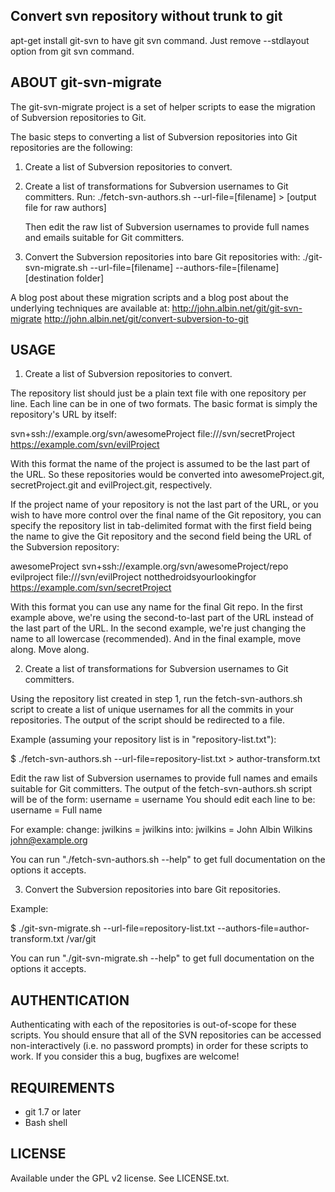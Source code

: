 Convert svn repository without trunk to git
-------------------------------------------

apt-get install git-svn to have git svn command.
Just remove --stdlayout option from git svn command.

ABOUT git-svn-migrate
---------------------

The git-svn-migrate project is a set of helper scripts to ease the migration of
Subversion repositories to Git.

The basic steps to converting a list of Subversion repositories into Git
repositories are the following:

1. Create a list of Subversion repositories to convert.

2. Create a list of transformations for Subversion usernames to Git committers.
   Run:
   ./fetch-svn-authors.sh  --url-file=[filename] > [output file for raw authors]

   Then edit the raw list of Subversion usernames to provide full names and
   emails suitable for Git committers.

3. Convert the Subversion repositories into bare Git repositories with:
   ./git-svn-migrate.sh --url-file=[filename] --authors-file=[filename] [destination folder]

A blog post about these migration scripts and a blog post about the underlying
techniques are available at:
http://john.albin.net/git/git-svn-migrate
http://john.albin.net/git/convert-subversion-to-git


USAGE
-----

1. Create a list of Subversion repositories to convert.

The repository list should just be a plain text file with one repository per
line. Each line can be in one of two formats. The basic format is simply the
repository's URL by itself:

  svn+ssh://example.org/svn/awesomeProject
  file:///svn/secretProject
  https://example.com/svn/evilProject

With this format the name of the project is assumed to be the last part of the
URL. So these repositories would be converted into awesomeProject.git,
secretProject.git and evilProject.git, respectively.

If the project name of your repository is not the last part of the URL, or you
wish to have more control over the final name of the Git repository, you can
specify the repository list in tab-delimited format with the first field being
the name to give the Git repository and the second field being the URL of the
Subversion repository:

  awesomeProject    svn+ssh://example.org/svn/awesomeProject/repo
  evilproject     file:///svn/evilProject
  notthedroidsyourlookingfor  https://example.com/svn/secretProject

With this format you can use any name for the final Git repo. In the first
example above, we're using the second-to-last part of the URL instead of the
last part of the URL. In the second example, we're just changing the name to all
lowercase (recommended). And in the final example, move along. Move along.

2. Create a list of transformations for Subversion usernames to Git committers.

Using the repository list created in step 1, run the fetch-svn-authors.sh script
to create a list of unique usernames for all the commits in your repositories.
The output of the script should be redirected to a file.

Example (assuming your repository list is in "repository-list.txt"):

  $ ./fetch-svn-authors.sh --url-file=repository-list.txt > author-transform.txt

Edit the raw list of Subversion usernames to provide full names and emails
suitable for Git committers. The output of the fetch-svn-authors.sh script will
be of the form:
  username = username <username>
You should edit each line to be:
  username = Full name <email>

For example:
  change:
    jwilkins = jwilkins <jwilkins>
  into:
    jwilkins = John Albin Wilkins <john@example.org>

You can run "./fetch-svn-authors.sh --help" to get full documentation on the
options it accepts.

3. Convert the Subversion repositories into bare Git repositories.

Example:

  $ ./git-svn-migrate.sh --url-file=repository-list.txt --authors-file=author-transform.txt /var/git

You can run "./git-svn-migrate.sh --help" to get full documentation on the
options it accepts.


AUTHENTICATION
--------------

Authenticating with each of the repositories is out-of-scope for these scripts.
You should ensure that all of the SVN repositories can be accessed
non-interactively (i.e. no password prompts) in order for these scripts to work.
If you consider this a bug, bugfixes are welcome!


REQUIREMENTS
------------

- git 1.7 or later
- Bash shell


LICENSE
-------

Available under the GPL v2 license. See LICENSE.txt.
